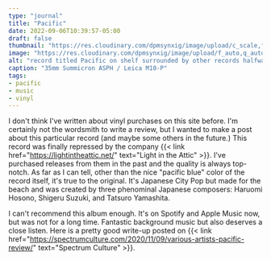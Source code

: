 ```yaml
---
type: "journal"
title: "Pacific"
date: 2022-09-06T10:39:57-05:00
draft: false
thumbnail: "https://res.cloudinary.com/dpmsynxig/image/upload/c_scale,f_auto,q_auto:good,w_740/v1667749369/2022%20Posts/2022-09-06_Pacific-Album/2022-09-06_leica-m10p-1.jpg"
image: "https://res.cloudinary.com/dpmsynxig/image/upload/f_auto,q_auto:good/v1667749369/2022%20Posts/2022-09-06_Pacific-Album/2022-09-06_leica-m10p-1.jpg"
alt: "record titled Pacific on shelf surrounded by other records halfway in the frame"
caption: "35mm Summicron ASPH / Leica M10-P"
tags:
- pacific
- music
- vinyl
---
```


I don't think I've written about vinyl purchases on this site before. I'm certainly not the wordsmith to write a review, but I wanted to make a post about this particular record (and maybe some others in the future.) This record was finally repressed by the company {{< link href="https://lightintheattic.net/" text="Light in the Attic" >}}. I've purchased releases from them in the past and the quality is always top-notch. As far as I can tell, other than the nice "pacific blue" color of the record itself, it's true to the original. It's Japanese City Pop but made for the beach and was created by three phenominal Japanese composers: Haruomi Hosono, Shigeru Suzuki, and Tatsuro Yamashita. 

I can't recommend this album enough. It's on Spotify and Apple Music now, but was not for a long time. Fantastic background music but also deserves a close listen. Here is a pretty good write-up posted on {{< link href="https://spectrumculture.com/2020/11/09/various-artists-pacific-review/" text="Spectrum Culture" >}}.
